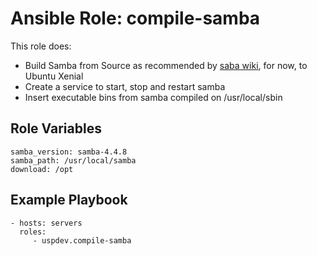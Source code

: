Ansible Role: compile-samba
===========================

This role does:

 - Build Samba from Source as recommended by [saba wiki](https://wiki.samba.org/index.php/Build_Samba_from_Source), for now, to Ubuntu Xenial
 - Create a service to start, stop and restart samba
 - Insert executable bins from samba compiled on /usr/local/sbin 

Role Variables
--------------

    samba_version: samba-4.4.8
    samba_path: /usr/local/samba
    download: /opt

Example Playbook
----------------

    - hosts: servers
      roles:
         - uspdev.compile-samba
